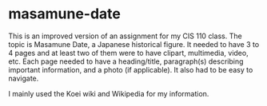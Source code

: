 # masamune-date
This is an improved version of an assignment for my CIS 110 class. The topic is Masamune Date, a Japanese historical figure.
It needed to have 3 to 4 pages and at least two of them were to have clipart, multimedia, video, etc. Each page needed to have a heading/title, paragraph(s) describing important information, and a photo (if applicable). It also had to be easy to navigate.

I mainly used the Koei wiki and Wikipedia for my information.
